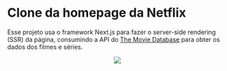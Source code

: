 # Clone da homepage da Netflix

Esse projeto usa o  framework Next.js para fazer o server-side rendering (SSR) da página, consumindo a API do [The Movie Database](https://www.themoviedb.org/) para obter os dados dos filmes e séries.
</br>
<p align="center">
  <img src="https://github.com/bruzt/exemplos-react/blob/master/netflix-clone/netflix-clone.gif?raw=true">
</p>

